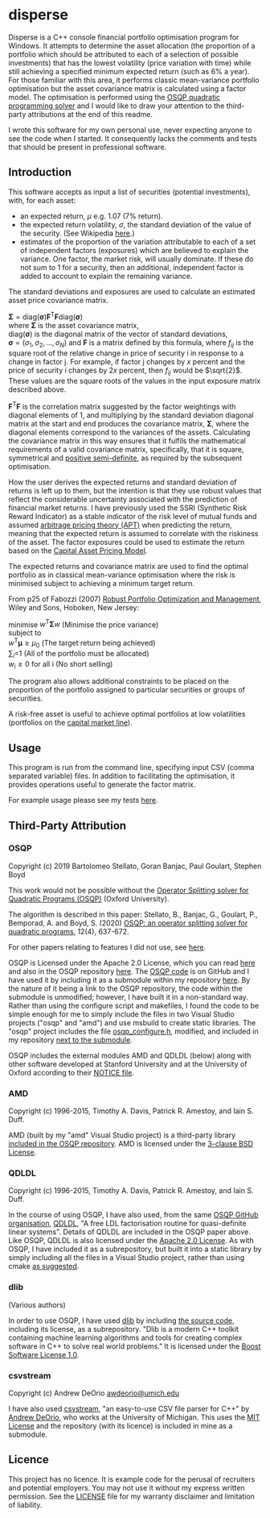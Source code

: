 # disperse

Disperse is a C++ console financial portfolio optimisation program for Windows. It attempts to determine the asset allocation (the proportion of a portfolio which should be attributed to each of a selection of possible investments) that has the lowest volatility (price variation with time) while still achieving a specified minimum expected return (such as 6% a year). For those familiar with this area, it performs classic mean-variance portfolio optimisation but the asset covariance matrix is calculated using a factor model. The optimisation is performed using the [OSQP quadratic programming solver](https://osqp.org/) and I would like to draw your attention to the third-party attributions at the end of this readme.

I wrote this software for my own personal use, never expecting anyone to see the code when I started. It consequently lacks the comments and tests that should be present in professional software.

## Introduction

This software accepts as input a list of securities (potential investments), with, for each asset:
- an expected return, $\mu$ e.g. 1.07 (7% return).
- the expected return volatility, $\sigma$, the standard deviation of the value of the security. (See Wikipedia [here](https://en.wikipedia.org/wiki/Modern_portfolio_theory).)
- estimates of the proportion of the variation attributable to each of a set of independent factors (exposures) which are believed to explain the variance. One factor, the market risk, will usually dominate. If these do not sum to 1 for a security, then an additional, independent factor is added to account to explain the remaining variance.

The standard deviations and exposures are used to calculate an estimated asset price covariance matrix.

$\mathbf{\Sigma} = \mathrm{diag}(\mathbf{\sigma})\mathbf{F^\mathrm{T}F}\mathrm{diag}(\mathbf{\sigma})$\
where $\mathbf{\Sigma}$ is the asset covariance matrix,\
$\mathrm{diag}(\mathbf{\sigma})$ is the diagonal matrix of the vector of standard deviations,\
$\mathbf{\sigma} = (\sigma_1, \sigma_2, ..., \sigma_N)$
and $\mathbf{F}$ is a matrix defined by this formula, where $f_{ij}$ is the square root of the relative change in price of security i in response to a change in factor j. For example, if factor j changes by $x$ percent and the price of security i changes by $2x$ percent, then $f_{ij}$ would be $\sqrt{2}$. These values are the square roots of the values in the input exposure matrix described above.

$\mathbf{F^\mathrm{T}F}$ is the correlation matrix suggested by the factor weightings with diagonal elements of 1, and multiplying by the standard deviation diagonal matrix at the start and end produces the covariance matrix, $\mathbf{\Sigma}$, where the diagonal elements correspond to the variances of the assets. Calculating the covariance matrix in this way ensures that it fulfils the mathematical requirements of a valid covariance matrix, specifically, that it is square, symmetrical and [positive semi-definite](https://en.wikipedia.org/wiki/Definite_matrix), as required by the subsequent optimisation.

How the user derives the expected returns and standard deviation of returns is left up to them, but the intention is that they use robust values that reflect the considerable uncertainty associated with the prediction of financial market returns. I have previously used the SSRI (Synthetic Risk Reward Indicator) as a stable indicator of the risk level of mutual funds and assumed [arbitrage pricing theory (APT)](https://en.wikipedia.org/wiki/Arbitrage_pricing_theory) when predicting the return, meaning that the expected return is assumed to correlate with the riskiness of the asset. The factor exposures could be used to estimate the return based on the [Capital Asset Pricing Model](https://en.wikipedia.org/wiki/Capital_asset_pricing_model).

The expected returns and covariance matrix are used to find the optimal portfolio as in classical mean-variance optimisation where the risk is minimised subject to achieving a minimum target return.

From p25 of Fabozzi (2007) [Robust Portfolio Optimization and Management](https://www.amazon.co.uk/Robust-Portfolio-Optimization-Management-Fabozzi/dp/047192122X), Wiley and Sons, Hoboken, New Jersey:

minimise $w^\mathrm{T}\mathbf{\Sigma}w$ (Minimise the price variance)\
subject to\
$w^\mathrm{T}\mathbf{\mu}\geq\mu_0$ (The target return being achieved)\
$\sum_{i}$=1 (All of the portfolio must be allocated)\
$w_i \geq 0$ for all i (No short selling)

The program also allows additional constraints to be placed on the proportion of the portfolio assigned to particular securities or groups of securities. 

A risk-free asset is useful to achieve optimal portfolios at low volatilities (portfolios on the [capital market line](https://en.wikipedia.org/wiki/Efficient_frontier)).

## Usage

This program is run from the command line, specifying input CSV (comma separated variable) files. In addition to facilitating the optimisation, it provides operations useful to generate the factor matrix.

For example usage please see my tests [here](Testing/Integration/README.md).

## Third-Party Attribution

### OSQP
Copyright (c) 2019 Bartolomeo Stellato, Goran Banjac, Paul Goulart, Stephen Boyd

This work would not be possible without the [Operator Splitting solver for Quadratic Programs (OSQP)](https://osqp.org/) (Oxford University).

The algorithm is described in this paper:
Stellato, B., Banjac, G., Goulart, P., Bemporad, A. and Boyd, S. (2020) [OSQP: an operator splitting solver for quadratic programs](https://doi.org/10.1007/s12532-020-00179-2), 12(4), 637-672.

For other papers relating to features I did not use, see [here](https://osqp.org/citing/).

OSQP is Licensed under the Apache 2.0 License, which you can read [here](https://www.apache.org/licenses/LICENSE-2.0) and also in the OSQP repository [here](https://github.com/osqp/osqp/blob/c7de4a6748e31be0b91a2cac2eb51625c89ca380/LICENSE). The [OSQP code](https://github.com/osqp/osqp) is on GitHub and I have used it by including it as a submodule within my repository [here](ThirdParty/osqp). By the nature of it being a link to the OSQP repository, the code within the submodule is unmodified; however, I have built it in a non-standard way. Rather than using the configure script and makefiles, I found the code to be simple enough for me to simply include the files in two Visual Studio projects ("osqp" and "amd") and use msbuild to create static libraries. The "osqp" project includes the file [osqp_configure.h](ThirdParty/osqp/osqp_configure.h), modified, and included in my repository [next to the submodule](ThirdParty/osqp).

OSQP includes the external modules AMD and QDLDL (below) along with other software developed at Stanford University and at the University of Oxford according to their [NOTICE file](https://github.com/osqp/osqp/blob/c7de4a6748e31be0b91a2cac2eb51625c89ca380/NOTICE).

### AMD
Copyright (c) 1996-2015, Timothy A. Davis, Patrick R. Amestoy, and Iain S. Duff.

AMD (built by my "amd" Visual Studio project) is a third-party library [included in the OSQP repository](https://github.com/osqp/osqp/tree/c7de4a6748e31be0b91a2cac2eb51625c89ca380/algebra/_common/lin_sys/qdldl/amd). AMD is licensed under the [3-clause BSD License](https://github.com/osqp/osqp/blob/c7de4a6748e31be0b91a2cac2eb51625c89ca380/algebra/_common/lin_sys/qdldl/amd/LICENSE).

### QDLDL
Copyright (c) 1996-2015, Timothy A. Davis, Patrick R. Amestoy, and Iain S. Duff.

In the course of using OSQP, I have also used, from the same [OSQP GitHub organisation](https://github.com/osqp), [QDLDL](https://github.com/osqp/qdldl), "A free LDL factorisation routine for quasi-definite linear systems". Details of QDLDL are included in the OSQP paper above. Like OSQP, QDLDL is also licensed under the [Apache 2.0 License](https://github.com/osqp/qdldl/blob/12dbdf0fe4948c9e012735fd45663bf2661d0ef9/LICENSE). As with OSQP, I have included it as a subrepository, but built it into a static library by simply including all the files in a Visual Studio project, rather than using cmake [as suggested](https://github.com/osqp/qdldl/blob/12dbdf0fe4948c9e012735fd45663bf2661d0ef9/README.md#build).

### dlib
(Various authors)

In order to use OSQP, I have used [dlib](http://dlib.net/) by including [the source code](https://github.com/davisking/dlib), including its license, as a subrepository. "Dlib is a modern C++ toolkit containing machine learning algorithms and tools for creating complex software in C++ to solve real world problems." It is licensed under the [Boost Software License 1.0](https://github.com/davisking/dlib/blob/98d26dfaf5355534df0f82ed5ceebc2034d57cdf/LICENSE.txt).

### csvstream
Copyright (c) Andrew DeOrio <awdeorio@umich.edu>

I have also used [csvstream](https://github.com/awdeorio/csvstream), "an easy-to-use CSV file parser for C++" by [Andrew DeOrio](http://andrewdeorio.com), who works at the University of Michigan. This uses the [MIT License](https://github.com/awdeorio/csvstream/blob/59b85c01d39e46dc1a126430f279379aeb6fca11/LICENSE) and the repository (with its licence) is included in mine as a submodule.

## Licence

This project has no licence. It is example code for the perusal of recruiters and potential employers. You may not use it without my express written permission. See the [LICENSE](LICENSE) file for my warranty disclaimer and limitation of liability.
